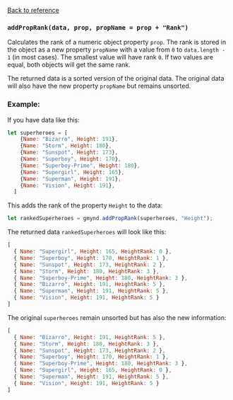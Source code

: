 [Back to reference](../README.md)

### `addPropRank(data, prop, propName = prop + "Rank")`

Calculates the rank of a numeric object property `prop`. 
The rank is stored in the object as a new property `propName` with a value from `0` to `data.length - 1` (in most cases). The smallest value will have rank `0`. If two values are equal, both objects will get the same rank.

The returned data is a sorted version of the original data. The original data will also have the new property `propName` but remains unsorted. 

### Example:

If you have data like this:

```javascript
let superheroes = [
    {Name: "Bizarro", Height: 191},
    {Name: "Storm", Height: 180},
    {Name: "Sunspot", Height: 173},
    {Name: "Superboy", Height: 170},
    {Name: "Superboy-Prime", Height: 180},
    {Name: "Supergirl", Height: 165},
    {Name: "Superman", Height: 191},
    {Name: "Vision", Height: 191},
  ]
```

This adds the rank of the property `Height` to the data:

```javascript
let rankedSuperheroes = gmynd.addPropRank(superheroes, "Height");
```

The returned data `rankedSuperheroes` will look like this:
```javascript
[
  { Name: "Supergirl", Height: 165, HeightRank: 0 },
  ​{ Name: "Superboy", Height: 170, HeightRank: 1 },
  ​{ Name: "Sunspot", Height: 173, HeightRank: 2 },
  ​{ Name: "Storm", Height: 180, HeightRank: 3 },
  ​{ Name: "Superboy-Prime", Height: 180, HeightRank: 3 },
  ​{ Name: "Bizarro", Height: 191, HeightRank: 5 },
  ​{ Name: "Superman", Height: 191, HeightRank: 5 },
  ​{ Name: "Vision", Height: 191, HeightRank: 5 }
]
```

The original `superheroes` remain unsorted but has also the new information:
```javascript
[
  ​{ Name: "Bizarro", Height: 191, HeightRank: 5 },
  ​{ Name: "Storm", Height: 180, HeightRank: 3 },
  ​{ Name: "Sunspot", Height: 173, HeightRank: 2 },
  ​{ Name: "Superboy", Height: 170, HeightRank: 1 },
  ​{ Name: "Superboy-Prime", Height: 180, HeightRank: 3 },
  { Name: "Supergirl", Height: 165, HeightRank: 0 },
  ​{ Name: "Superman", Height: 191, HeightRank: 5 },
  ​{ Name: "Vision", Height: 191, HeightRank: 5 }
]
```
